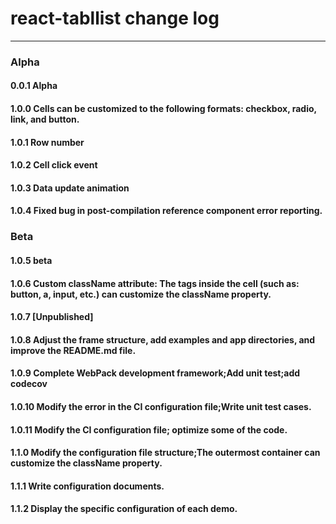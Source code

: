 # react-tabllist change log

---

### Alpha

#### 0.0.1 Alpha
#### 1.0.0 Cells can be customized to the following formats: checkbox, radio, link, and button.
#### 1.0.1 Row number
#### 1.0.2 Cell click event
#### 1.0.3 Data update animation
#### 1.0.4 Fixed bug in post-compilation reference component error reporting.

### Beta

#### 1.0.5 beta
#### 1.0.6 Custom className attribute: The tags inside the cell (such as: button, a, input, etc.) can customize the className property.
#### 1.0.7 [Unpublished]
#### 1.0.8 Adjust the frame structure, add examples and app directories, and improve the README.md file.
#### 1.0.9 Complete WebPack development framework;Add unit test;add codecov
#### 1.0.10 Modify the error in the CI configuration file;Write unit test cases.
#### 1.0.11 Modify the CI configuration file; optimize some of the code.

#### 1.1.0 Modify the configuration file structure;The outermost container can customize the className property.
#### 1.1.1 Write configuration documents.
#### 1.1.2 Display the specific configuration of each demo.
